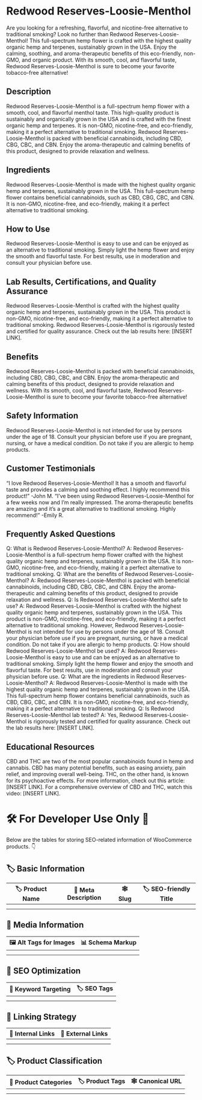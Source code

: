 # Redwood Reserves-Loosie-Menthol
Are you looking for a refreshing, flavorful, and nicotine-free alternative to traditional smoking? Look no further than Redwood Reserves-Loosie-Menthol! This full-spectrum hemp flower is crafted with the highest quality organic hemp and terpenes, sustainably grown in the USA. Enjoy the calming, soothing, and aroma-therapeutic benefits of this eco-friendly, non-GMO, and organic product. With its smooth, cool, and flavorful taste, Redwood Reserves-Loosie-Menthol is sure to become your favorite tobacco-free alternative!
## Description
Redwood Reserves-Loosie-Menthol is a full-spectrum hemp flower with a smooth, cool, and flavorful menthol taste. This high-quality product is sustainably and organically grown in the USA and is crafted with the finest organic hemp and terpenes. It is non-GMO, nicotine-free, and eco-friendly, making it a perfect alternative to traditional smoking. Redwood Reserves-Loosie-Menthol is packed with beneficial cannabinoids, including CBD, CBG, CBC, and CBN. Enjoy the aroma-therapeutic and calming benefits of this product, designed to provide relaxation and wellness.
## Ingredients
Redwood Reserves-Loosie-Menthol is made with the highest quality organic hemp and terpenes, sustainably grown in the USA. This full-spectrum hemp flower contains beneficial cannabinoids, such as CBD, CBG, CBC, and CBN. It is non-GMO, nicotine-free, and eco-friendly, making it a perfect alternative to traditional smoking.
## How to Use
Redwood Reserves-Loosie-Menthol is easy to use and can be enjoyed as an alternative to traditional smoking. Simply light the hemp flower and enjoy the smooth and flavorful taste. For best results, use in moderation and consult your physician before use.
## Lab Results, Certifications, and Quality Assurance
Redwood Reserves-Loosie-Menthol is crafted with the highest quality organic hemp and terpenes, sustainably grown in the USA. This product is non-GMO, nicotine-free, and eco-friendly, making it a perfect alternative to traditional smoking. Redwood Reserves-Loosie-Menthol is rigorously tested and certified for quality assurance. Check out the lab results here: [INSERT LINK].
## Benefits
Redwood Reserves-Loosie-Menthol is packed with beneficial cannabinoids, including CBD, CBG, CBC, and CBN. Enjoy the aroma-therapeutic and calming benefits of this product, designed to provide relaxation and wellness. With its smooth, cool, and flavorful taste, Redwood Reserves-Loosie-Menthol is sure to become your favorite tobacco-free alternative!
## Safety Information
Redwood Reserves-Loosie-Menthol is not intended for use by persons under the age of 18. Consult your physician before use if you are pregnant, nursing, or have a medical condition. Do not take if you are allergic to hemp products.
## Customer Testimonials
“I love Redwood Reserves-Loosie-Menthol! It has a smooth and flavorful taste and provides a calming and soothing effect. I highly recommend this product!” -John M.
“I’ve been using Redwood Reserves-Loosie-Menthol for a few weeks now and I’m really impressed. The aroma-therapeutic benefits are amazing and it’s a great alternative to traditional smoking. Highly recommend!” -Emily R.
## Frequently Asked Questions
Q: What is Redwood Reserves-Loosie-Menthol?
A: Redwood Reserves-Loosie-Menthol is a full-spectrum hemp flower crafted with the highest quality organic hemp and terpenes, sustainably grown in the USA. It is non-GMO, nicotine-free, and eco-friendly, making it a perfect alternative to traditional smoking.
Q: What are the benefits of Redwood Reserves-Loosie-Menthol?
A: Redwood Reserves-Loosie-Menthol is packed with beneficial cannabinoids, including CBD, CBG, CBC, and CBN. Enjoy the aroma-therapeutic and calming benefits of this product, designed to provide relaxation and wellness.
Q: Is Redwood Reserves-Loosie-Menthol safe to use?
A: Redwood Reserves-Loosie-Menthol is crafted with the highest quality organic hemp and terpenes, sustainably grown in the USA. This product is non-GMO, nicotine-free, and eco-friendly, making it a perfect alternative to traditional smoking. However, Redwood Reserves-Loosie-Menthol is not intended for use by persons under the age of 18. Consult your physician before use if you are pregnant, nursing, or have a medical condition. Do not take if you are allergic to hemp products.
Q: How should Redwood Reserves-Loosie-Menthol be used?
A: Redwood Reserves-Loosie-Menthol is easy to use and can be enjoyed as an alternative to traditional smoking. Simply light the hemp flower and enjoy the smooth and flavorful taste. For best results, use in moderation and consult your physician before use.
Q: What are the ingredients in Redwood Reserves-Loosie-Menthol?
A: Redwood Reserves-Loosie-Menthol is made with the highest quality organic hemp and terpenes, sustainably grown in the USA. This full-spectrum hemp flower contains beneficial cannabinoids, such as CBD, CBG, CBC, and CBN. It is non-GMO, nicotine-free, and eco-friendly, making it a perfect alternative to traditional smoking.
Q: Is Redwood Reserves-Loosie-Menthol lab tested?
A: Yes, Redwood Reserves-Loosie-Menthol is rigorously tested and certified for quality assurance. Check out the lab results here: [INSERT LINK].
## Educational Resources
CBD and THC are two of the most popular cannabinoids found in hemp and cannabis. CBD has many potential benefits, such as easing anxiety, pain relief, and improving overall well-being. THC, on the other hand, is known for its psychoactive effects. For more information, check out this article: [INSERT LINK]. For a comprehensive overview of CBD and THC, watch this video: [INSERT LINK].
# 🛠️ For Developer Use Only 🔐

Below are the tables for storing SEO-related information of WooCommerce products. 👇

## 🏷️ Basic Information 

| 🏷️ Product Name | 📝 Meta Description | 🕸️ Slug | 🏷️ SEO-friendly Title |
| -------------- | ------------------ | ------ | ---------------------- |
|                |                    |        |                        |
|                |                    |        |                        |

## 📸 Media Information

| 🖼️ Alt Tags for Images | 📊 Schema Markup |
| --------------------- | --------------- |
|                       |                 |
|                       |                 |

## 🔎 SEO Optimization

| 🎯 Keyword Targeting | 🏷️ SEO Tags |
| ------------------- | ---------- |
|                     |            |
|                     |            |

## 🔗 Linking Strategy 

| 🔗 Internal Links | 🔗 External Links |
| ---------------- | ---------------- |
|                  |                  |
|                  |                  |

## 🏷️ Product Classification 

| 📂 Product Categories | 🏷️ Product Tags | 🕸️ Canonical URL |
| ------------------ | ------------ | ------------- |
|                    |              |               |
|                    |              |               |
